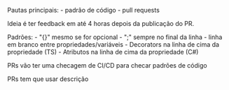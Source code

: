 Pautas principais: 
	- padrão de código
	- pull requests

Ideia é ter feedback em até 4 horas depois da publicação do PR.

Padrões:
	- "{}" mesmo se for opcional
	- ";" sempre no final da linha
	- linha em branco entre propriedades/variáveis
	- Decorators na linha de cima da propriedade (TS)
		- Atributos na linha de cima da propriedade (C#)


PRs vão ter uma checagem de CI/CD para checar padrões de código

PRs tem que usar descrição

